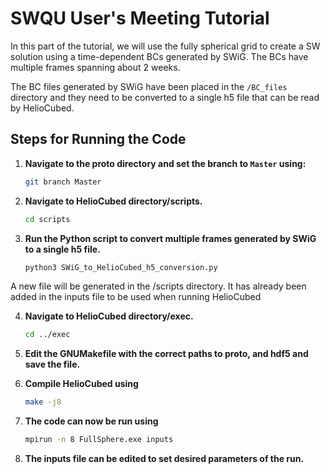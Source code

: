 # SWQU User's Meeting Tutorial

In this part of the tutorial, we will use the fully spherical grid to create a SW solution using a time-dependent BCs generated by SWiG. The BCs have multiple frames spanning about 2 weeks.

The BC files generated by SWiG have been placed in the `/BC_files` directory and they need to be converted to a single h5 file that can be read by HelioCubed.

## Steps for Running the Code

1. **Navigate to the proto directory and set the branch to `Master` using:**
   ```bash
   git branch Master

2. **Navigate to HelioCubed directory/scripts.**
   ```bash
   cd scripts
   
3. **Run the Python script to convert multiple frames generated by SWiG to a single h5 file.**
   ```bash
   python3 SWiG_to_HelioCubed_h5_conversion.py

A new file will be generated in the /scripts directory. It has already been added in the inputs file to be used when running HelioCubed

4. **Navigate to HelioCubed directory/exec.**
   ```bash
   cd ../exec

5. **Edit the GNUMakefile with the correct paths to proto, and hdf5 and save the file.**

6. **Compile HelioCubed using**
   ```bash
   make -j8

7. **The code can now be run using**
    ```bash
    mpirun -n 8 FullSphere.exe inputs

6. **The inputs file can be edited to set desired parameters of the run.**


